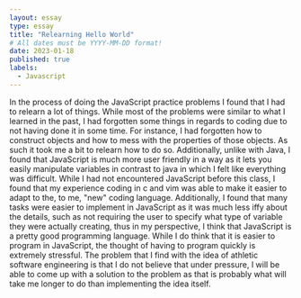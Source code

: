 ```yaml
---
layout: essay
type: essay
title: "Relearning Hello World"
# All dates must be YYYY-MM-DD format!
date: 2023-01-18
published: true
labels:
  - Javascript
---
```


In the process of doing the JavaScript practice problems I found that I had to relearn a lot of things. While most of the problems were similar to what I learned in the past, I had forgotten some things in regards to coding due to not having done it in some time. For instance, I had forgotten how to construct objects and how to mess with the properties of those objects. As such it took me a bit to relearn how to do so. Additionally, unlike with Java, I found that JavaScript is much more user  friendly in a way as it lets you easily manipulate variables in contrast to java in which I felt like everything was difficult. While I had not encountered JavaScript before this class, I found that my experience coding in c and vim was able to make it easier to adapt to the, to me, "new" coding language. Additionally, I found that many tasks were easier to implement in JavaScript as it was much less iffy about the details, such as not requiring the user to specify what type of variable they were actually creating, thus in my perspective, I think that JavaScript is a pretty good programming language. 
While I do think that it is easier to program in JavaScript, the thought of having to program quickly is extremely stressful. The problem that I find with the idea of athletic software engineering is that I do not believe that under pressure, I will be able to come up with a solution to the problem as that is probably what will take me longer to do than implementing the idea itself. 
